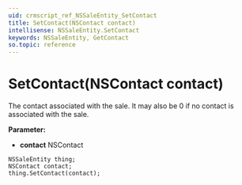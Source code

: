 ```yaml
---
uid: crmscript_ref_NSSaleEntity_SetContact
title: SetContact(NSContact contact)
intellisense: NSSaleEntity.SetContact
keywords: NSSaleEntity, GetContact
so.topic: reference
---
```


# SetContact(NSContact contact)

The contact associated with the sale. It may also be 0 if no contact is associated with the sale.

**Parameter:** 
 - **contact** NSContact

```crmscript
NSSaleEntity thing;
NSContact contact;
thing.SetContact(contact);
```

